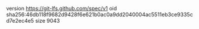 version https://git-lfs.github.com/spec/v1
oid sha256:46db118f9682d9428f6e621b0ac0a9dd2040004ac5511eb3ce9335cd7e2ec4e5
size 9043
